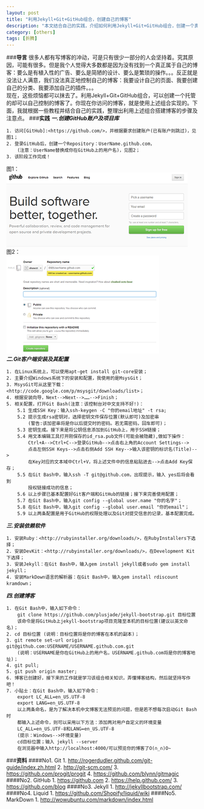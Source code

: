 ```yaml
---
layout: post
title: "利用Jekyll+Git+GitHub组合，创建自己的博客"
description: "本文结合自己的实践，介绍如何利用Jekyll+Git+GitHub组合，创建一个真正属于自己的博客。该博客的搭建和使用需要一定的技术基础。"
category: [others]
tags: [折腾]
---
```


###**导言**
很多人都有写博客的冲动，可是只有很少一部分的人会坚持着。究其原因，可能有很多。但是我个人觉得大多数都是因为没有找到一个真正属于自己的博客：要么是有植入性的广告、要么是简陋的设计、要么是繁琐的操作。。。反正就是没法让人满意，我们没法真正地控制自己的博客：我要设计自己的页面、我要创建自己的分类、我要添加自己的插件。。。  
现在，这些烦恼都可以抹去了。利用Jekyll+Git+GitHub组合，可以创建一个托管的却可以自己控制的博客了。你现在你访问的博客，就是使用上述组合实现的。下面，我就根据一些教程并结合自己的实践，整理出利用上述组合搭建博客的步骤及注意点。
###**实践**
__*一.创建GitHub账户及项目库*__  

	1. 访问[GitHub]:<https://github.com/>，并根据要求创建账户(已有账户则跳过)，见图1；
	2. 登录GitHub后，创建一个Repository：UserName.github.com，
		(注意：UserName替换成你在GitHub上的用户名)，见图2；
	3. 该阶段工作完成！
图1：  
![注册GitHub账号](/assets/images/github.png)  
图2：  
![添加SSH Key](/assets/images/createRepo.png)  
__*二.Git客户端安装及其配置*__

	1. 在Linux系统上，可以使用apt-get install git-core安装；
	2. 主要介绍Windows系统下的安装和配置，我使用的是MsysGit；
	3. MsysGit可从这里下载：<http://code.google.com/p/msysgit/downloads/list>；
	4. 根据安装向导，Next-->Next-->……-->Finish；
	5. 相关配置，打开Git Bash(注意：该控制台对中文支持不好!)：
		5.1 生成SSH Key：输入ssh-keygen -C "你的email地址" -t rsa;
		5.2 提示生成rsa密钥对，选择密钥文件保存位置(默认即可)及加密串
			(警告:该加密串将是你以后提交时的密码。若无需密码，回车即可)；
		5.3 密钥生成。接下来是将公钥信息添加到GitHub上，用于SSH链接；
		5.4 用文本编辑工具打开刚保存的id_rsa.pub文件(可能会被隐藏),做如下操作：
			Ctrl+A-->Ctrl+C-->登录GitHub-->点击右上角的Account Settings-->
			点击左侧SSH Keys-->点击右侧Add SSH Key-->输入该密钥的标识名(Title)-->
			在Key对应的文本域中Ctrl+V，将上述文件中的信息粘贴进去-->点击Add Key保存；
		5.5 在Git Bash中，输入ssh -T git@github.com，出现提示，输入 yes后将会看到
			授权链接成功的信息；
		5.6 以上步骤已基本配置好Git客户端和GitHub的链接；接下来完善使用配置；
		5.7 在Git Bash中，输入git config --global user.name "你的名字"；
		5.8 在Git Bash中，输入git config --global user.email "你的email"；
		5.9 以上两条配置是用于GitHub的权限处理以及Git对提交信息的记录，基本配置完成。
__*三.安装依赖软件*__

	1. 安装Ruby：<http://rubyinstaller.org/downloads/>，在RubyInstallers下选择；
	2. 安装DevKit：<http://rubyinstaller.org/downloads/>，在Development Kit下选择；
	3. 安装Jekyll：在Git Bash中，输入gem install jekyll或者sudo gem install jekyll；
	4. 安装MarkDown语言的解析器：在Git Bash中，输入gem install rdiscount kramdown；
__*四.创建博客*__

	1. 在Git Bash中，输入如下命令：
		git clone https://github.com/plusjade/jekyll-bootstrap.git 目标位置
		该命令是将GitHub上jekyll-bootstrap项目克隆至本机的目标位置(建议以英文命名)；
	2. cd 目标位置 (说明：目标位置将是你的博客在本机的副本)；
	3. git remote set-url origin git@github.com:USERNAME/USERNAME.github.com.git
		(说明：USERNAME是你在GitHub上的用户名，USERNAME.github.com将是你的博客地址)；
	4. git pull;
	5. git push origin master;
	6. 博客已创建好，接下来的工作就是学习该组合相关知识，弄懂博客结构，然后就坚持写作吧！
	7. 小贴士：在Git Bash中，输入如下命令：
		export LC_ALL=en_US.UTF-8
		export LANG=en_US.UTF-8
		以上两条命名，是为了解决本机中文博客无法预览的问题，但是若不想每次启动Git Bash时
		都输入上述命令，则可以采用以下方法：添加两对用户自定义的环境变量
		LC_ALL=en_US.UTF-8和LANG=en_US.UTF-8
		(提示：Windows-->环境变量)
		cd目标位置；输入 jekyll --server
		在浏览器中输入http://localhost:4000/可以预览你的博客了O(∩_∩)O~
###**资料**
####No1. Git
	1. <http://rogerdudler.github.com/git-guide/index.zh.html>
	2. <http://git-scm.com/>
	3. <https://github.com/progit/progit>
	4. <https://github.com/blynn/gitmagic>
####No2. GitHub
	1. <https://github.com>
	2. <https://help.github.com/>
	3. <https://github.com/blog>
####No3. Jekyll
	1. <http://jekyllbootstrap.com/>
####No4. Liquid
	1. <https://github.com/Shopify/liquid/wiki>
####No5. MarkDown
	1. <http://wowubuntu.com/markdown/index.html>